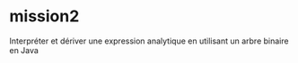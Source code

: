 mission2
========

Interpréter et dériver une expression analytique en utilisant un arbre binaire en Java
